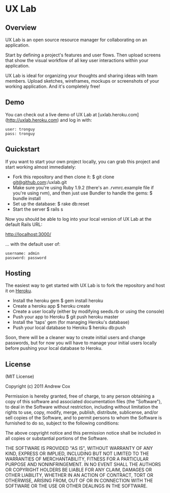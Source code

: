 # UX Lab

## Overview

UX Lab is an open source resource manager for collaborating on an application.

Start by defining a project's features and user flows. Then upload screens that show the visual workflow of all key user interactions within your application.

UX Lab is ideal for organizing your thoughts and sharing ideas with team members. Upload sketches, wireframes, mockups or screenshots of your working application. And it's completely free!

## Demo

You can check out a live demo of UX Lab at [uxlab.heroku.com] (http://uxlab.heroku.com) and log in with:

    user: tronguy
    pass: tronguy

## Quickstart

If you want to start your own project locally, you can grab this project and start working almost immediately:

* Fork this repository and then clone it:
    $ git clone git@github.com:<username>/uxlab.git
* Make sure you're using Ruby 1.9.2 (there's an .rvmrc.example file if you're using rvm), and then just use Bundler to handle the gems:
    $ bundle install
* Set up the database:
    $ rake db:reset
* Start the server
    $ rails s

Now you should be able to log into your local version of UX Lab at the default Rails URL:

[http://localhost:3000/](http://localhost:3000/)

... with the default user of:

    username: admin
    password: password

## Hosting

The easiest way to get started with UX Lab is to fork the repository and host it on [Heroku](http://heroku.com/).

* Install the heroku gem
    $ gem install heroku
* Create a heroku app
    $ heroku create
* Create a user locally (either by modifying seeds.rb or using the console)
* Push your app to Heroku
    $ git push heroku master
* Install the 'taps' gem (for managing Heroku's database)
* Push your local database to Heroku
    $ heroku db:push

Soon, there will be a cleaner way to create initial users and change passwords, but for now you will have to manage your initial users locally before pushing your local database to Heroku.

## License

(MIT License)

Copyright (c) 2011 Andrew Cox

Permission is hereby granted, free of charge, to any person obtaining a copy
of this software and associated documentation files (the "Software"), to deal
in the Software without restriction, including without limitation the rights
to use, copy, modify, merge, publish, distribute, sublicense, and/or sell
copies of the Software, and to permit persons to whom the Software is
furnished to do so, subject to the following conditions:

The above copyright notice and this permission notice shall be included in
all copies or substantial portions of the Software.

THE SOFTWARE IS PROVIDED "AS IS", WITHOUT WARRANTY OF ANY KIND, EXPRESS OR
IMPLIED, INCLUDING BUT NOT LIMITED TO THE WARRANTIES OF MERCHANTABILITY,
FITNESS FOR A PARTICULAR PURPOSE AND NONINFRINGEMENT. IN NO EVENT SHALL THE
AUTHORS OR COPYRIGHT HOLDERS BE LIABLE FOR ANY CLAIM, DAMAGES OR OTHER
LIABILITY, WHETHER IN AN ACTION OF CONTRACT, TORT OR OTHERWISE, ARISING FROM,
OUT OF OR IN CONNECTION WITH THE SOFTWARE OR THE USE OR OTHER DEALINGS IN
THE SOFTWARE.